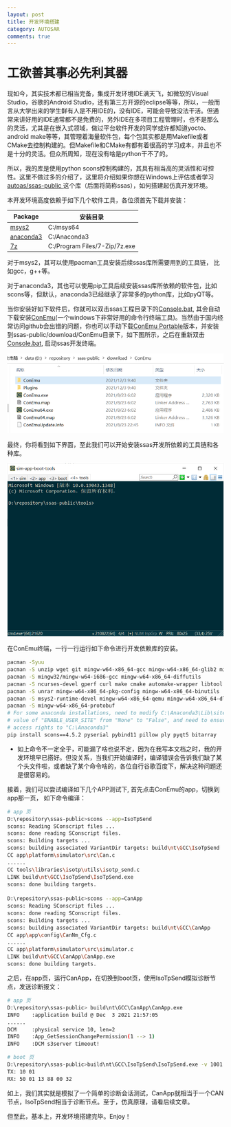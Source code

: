 ```yaml
---
layout: post
title: 开发环境搭建
category: AUTOSAR
comments: true
---
```


# 工欲善其事必先利其器

现如今，其实技术都已相当完备，集成开发环境IDE满天飞，如微软的Visual Studio，谷歌的Android Studio，还有第三方开源的eclipse等等，所以，一般而言从大学出来的学生鲜有人是不用IDE的，没有IDE，可能会导致没法干活。但通常来讲好用的IDE通常都不是免费的，另外IDE在多项目工程管理时，也不是那么的灵活，尤其是在嵌入式领域，做过平台软件开发的同学或许都知道yocto、android make等等，其管理着海量软件包，每个包其实都是用Makefile或者CMake去控制构建的。但Makefile和CMake有都有着很高的学习成本，并且也不是十分的灵活。但众所周知，现在没有啥是python干不了的。

所以，我的库是使用python scons控制构建的，其具有相当高的灵活性和可控性。这里不做过多的介绍了，这里将介绍如果你想在Windows上评估或者学习[autoas/ssas-public ](https://github.com/autoas/ssas-public)这个库（后面将简称ssas），如何搭建起仿真开发环境。

本开发环境高度依赖于如下几个软件工具，各位须首先下载并安装：


| Package                             | 安装目录 |
| ---------------------------------------- | ----------- |
| [msys2]([MSYS2](https://www.msys2.org/)) | C:/msys64 |
| [anaconda3](https://www.anaconda.com/)   | C:/Anaconda3 |
|  [7z](https://sparanoid.com/lab/7z/)  | C:/Program Files/7-Zip/7z.exe |

对于msys2，其可以使用pacman工具安装后续ssas库所需要用到的工具链， 比如gcc，g++等。

对于anaconda3，其也可以使用pip工具后续安装ssas库所依赖的软件包，比如scons等，但默认，anaconda3已经继承了非常多的python库，比如pyQT等。

当你安装好如下软件后，你就可以双击ssas工程目录下的[Console.bat](https://github.com/autoas/ssas-public/blob/master/Console.bat), 其会自动下载安装[ConEmu](https://conemu.github.io/)(一个windows下非常好用的命令行终端工具)。当然由于国内经常访问github会出错的问题，你也可以手动下载[ConEmu Portable](https://www.fosshub.com/ConEmu.html)版本，并安装到ssas-public/download/ConEmu目录下，如下图所示，之后在重新双击[Console.bat](https://github.com/autoas/ssas-public/blob/master/Console.bat), 启动ssas开发终端。

![ConEum Install](../images/conemu-install.png)

最终，你将看到如下界面，至此我们可以开始安装ssas开发所依赖的工具链和各种库。

![conemu-terminal](../images/conemu-terminal.png)

在ConEmu终端，一行一行运行如下命令进行开发依赖库的安装。

```sh
pacman -Syuu
pacman -S unzip wget git mingw-w64-x86_64-gcc mingw-w64-x86_64-glib2 mingw-w64-x86_64-gtk3
pacman -S mingw32/mingw-w64-i686-gcc mingw-w64-x86_64-diffutils
pacman -S ncurses-devel gperf curl make cmake automake-wrapper libtool
pacman -S unrar mingw-w64-x86_64-pkg-config mingw-w64-x86_64-binutils
pacman -S msys2-runtime-devel mingw-w64-x86_64-qemu mingw-w64-x86_64-dlfcn
pacman -S mingw-w64-x86_64-protobuf
# For some anaconda installations, need to modify C:\Anaconda3\Lib\site.py to change the
# value of "ENABLE_USER_SITE" from "None" to "False", and need to ensure the user has full
# access rights to "C:\Anaconda3"
pip install scons==4.5.2 pyserial pybind11 pillow ply pyqt5 bitarray
```

* 如上命令不一定全乎，可能漏了啥也说不定，因为在我写本文档之时，我的开发环境早已搭好。但没关系，当我们开始编译时，编译错误会告诉我们缺了某个头文件啦，或者缺了某个命令啥的，各位自行谷歌百度下，解决这种问题还是很容易的。

接着，我们可以尝试编译如下几个APP测试下, 首先点击ConEmu的app，切换到app那一页， 如下命令编译：

```sh
# app 页
D:\repository\ssas-public>scons --app=IsoTpSend
scons: Reading SConscript files ...
scons: done reading SConscript files.
scons: Building targets ...
scons: building associated VariantDir targets: build\nt\GCC\IsoTpSend
CC app\platform\simulator\src\Can.c
......
CC tools\libraries\isotp\utils\isotp_send.c
LINK build\nt\GCC\IsoTpSend\IsoTpSend.exe
scons: done building targets.

D:\repository\ssas-public>scons --app=CanApp
scons: Reading SConscript files ...
scons: done reading SConscript files.
scons: Building targets ...
scons: building associated VariantDir targets: build\nt\GCC\CanApp
CC app\app\config\CanNm_Cfg.c
......
CC app\platform\simulator\src\simulator.c
LINK build\nt\GCC\CanApp\CanApp.exe
scons: done building targets.
```

之后，在app页，运行CanApp，在切换到boot页，使用IsoTpSend模拟诊断节点，发送诊断报文：

```sh
# app 页
D:\repository\ssas-public> build\nt\GCC\CanApp\CanApp.exe
INFO    :application build @ Dec  3 2021 21:57:05
......
DCM     :physical service 10, len=2
INFO    :App_GetSessionChangePermission(1 --> 1)
INFO    :DCM s3server timeout!
```
```sh
# boot 页
D:\repository\ssas-public>build\nt\GCC\IsoTpSend\IsoTpSend.exe -v 1001
TX: 10 01
RX: 50 01 13 88 00 32
```

如上，我们其实就是模拟了一个简单的诊断会话测试，CanApp就相当于一个CAN节点，IsoTpSend相当于诊断节点。至于，仿真原理，请看后续文章。

但至此，基本上，开发环境搭建完毕。Enjoy！
